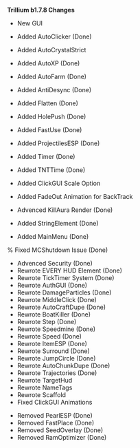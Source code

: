 **Trillium b1.7.8 Changes**
+ New GUI
+ Added AutoClicker (Done)
+ Added AutoCrystalStrict
+ Added AutoXP (Done)
+ Added AutoFarm (Done)
+ Added AntiDesync (Done)
+ Added Flatten (Done)
+ Added HolePush (Done)
+ Added FastUse (Done)
+ Added ProjectilesESP (Done)
+ Added Timer (Done)
+ Added TNTTime (Done)
+ Added ClickGUI Scale Option
+ Added FadeOut Animation for BackTrack
+ Advenced KillAura Render (Done)

+ Added StringElement (Done)
+ Added MainMenu (Done)

% Fixed MCShutdown Issue (Done)

* Advenced Security (Done)
* Rewrote EVERY HUD Element (Done)
* Rewrote TickTimer System (Done)
* Rewrote AuthGUI (Done)
* Rewrote DamageParticles (Done)
* Rewrote MiddleClick (Done)
* Rewrote AutoCraftDupe (Done)
* Rewrote BoatKiller (Done)
* Rewrote Step (Done)
* Rewrote Speedmine (Done)
* Rewrote Speed (Done)
* Rewrote ItemESP (Done)
* Rewrote Surround (Done)
* Rewrote JumpCircle (Done)
* Rewrote AutoChunkDupe (Done)
* Rewrote Trajectories (Done)
* Rewrote TargetHud
* Rewrote NameTags
* Rewrote Scaffold
* Fixed ClickGUI Animations

- Removed PearlESP (Done)
- Removed FastPlace (Done)
- Removed SeedOverlay (Done)
- Removed RamOptimizer (Done)
